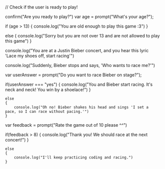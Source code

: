 // Check if the user is ready to play!

confirm("Are you ready to play?")
var age = prompt("What's your age?");

if (age > 13)
{
    console.log("You are old enough to play this game :3")
}

else 
    {
        console.log("Sorry but you are not over 13 and are not allowed to play this game")
    }
    
console.log("You are at a Justin Bieber concert, and you hear this lyric 'Lace my shoes off, start racing'")

console.log("Suddenly, Bieber stops and says, 'Who wants to race me?'")

var userAnswer = prompt("Do you want to race Bieber on stage?");

if(userAnswer === "yes")
{
    console.log("You and Bieber start racing. It's neck and neck! You win by a shoelace!")
}

    else
    {
        console.log("Oh no! Bieber shakes his head and sings 'I set a pace, so I can race without pacing.'")
    }

var feedback = prompt("Rate the game out of 10 please ^^")

if(feedback > 8)
{
    console.log("Thank you! We should race at the next concert!")
}

    else
    {
        console.log("I'll keep practicing coding and racing.")
    }

